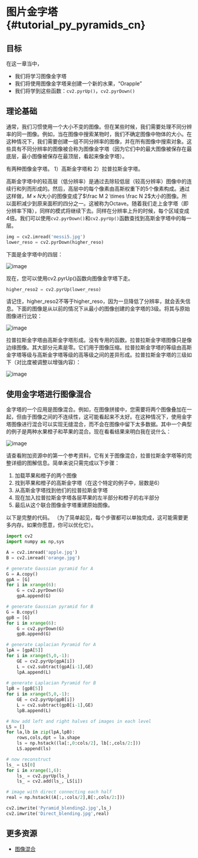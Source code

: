 # 图片金字塔{#tutorial_py_pyramids_cn}

## 目标

在这一章当中，

- 我们将学习图像金字塔
- 我们将使用图像金字塔来创建一个新的水果，“Orapple” <!--😂-->
- 我们将学到这些函数：`cv2.pyrUp()`，`cv2.pyrDown()`


## 理论基础

通常，我们习惯使用一个大小不变的图像。但在某些时候，我们需要处理不同分辨率的同一图像。例如，当在图像中搜索某物时，我们不确定图像中物体的大小。在这种情况下，我们需要创建一组不同分辨率的图像，并在所有图像中搜索对象。这些具有不同分辨率的图像被合称为图像金字塔（因为它们中的最大图像被保存在最底层，最小图像被保存在最顶层，看起来像金字塔）。

有两种图像金字塔。 1）高斯金字塔和 2）拉普拉斯金字塔。

高斯金字塔中的较高层（低分辨率）是通过去除较低层（较高分辨率）图像中的连续行和列而形成的。然后，高层中的每个像素由高斯权重下的5个像素构成。通过这样做，$M \times N$大小的图像变成了$\frac M 2 \times \frac N 2$大小的图像。所以面积减少到原来面积的四分之一。这被称为Octave。随着我们走上金字塔（即分辨率下降），同样的模式将继续下去。同样在分辨率上升的时候，每个区域变成4倍。我们可以使用`cv2.pyrDown()`和`cv2.pyrUp()`函数查找到高斯金字塔中的每一层。

```python
img = cv2.imread('messi5.jpg')
lower_reso = cv2.pyrDown(higher_reso)
```

下面是金字塔中的四层：

![image](images/messipyr.jpg)

现在，您可以使用cv2.pyrUp()函数向图像金字塔下走。

```python
higher_reso2 = cv2.pyrUp(lower_reso)
```

请记住，higher_reso2不等于higher_reso，因为一旦降低了分辨率，就会丢失信息。下面的图像是从以前的情况下从最小的图像创建的金字塔的3级。将其与原始图像进行比较：

![image](images/messiup.jpg)

拉普拉斯金字塔由高斯金字塔形成。没有专用的函数。拉普拉斯金字塔图像只是像边缘图像。其大部分元素是零。它们用于图像压缩。拉普拉斯金字塔的等级由高斯金字塔等级与高斯金字塔等级的高等级之间的差异形成。拉普拉斯金字塔的三级如下（对比度被调整以增强内容）：

![image](images/lap.jpg)

## 使用金字塔进行图像混合

金字塔的一个应用是图像混合。例如，在图像拼接中，您需要将两个图像叠加在一起，但由于图像之间的不连续性，这可能看起来不太好。在这种情况下，使用金字塔图像进行混合可以实现无缝混合，而不会在图像中留下太多数据。其中一个典型的例子是两种水果橙子和苹果的混合。现在看看结果来明白我在说什么：

![image](images/orapple.jpg)

请查看附加资源中的第一个参考资料，它有关于图像混合，拉普拉斯金字塔等的完整详细的图解信息。简单来说只需完成以下步骤：

1. 加载苹果和橙子的两个图像
2. 找到苹果和橙子的高斯金字塔（在这个特定的例子中，层数是6）
3. 从高斯金字塔找到他们的拉普拉斯金字塔
4. 现在加入拉普拉斯金字塔各层苹果的左半部分和橙子的右半部分
5. 最后从这个联合图像金字塔重建原始图像。

以下是完整的代码。 （为了简单起见，每个步骤都可以单独完成，这可能需要更多内存。如果你愿意，你可以优化它）。

```python
import cv2
import numpy as np,sys

A = cv2.imread('apple.jpg')
B = cv2.imread('orange.jpg')

# generate Gaussian pyramid for A
G = A.copy()
gpA = [G]
for i in xrange(6):
    G = cv2.pyrDown(G)
    gpA.append(G)

# generate Gaussian pyramid for B
G = B.copy()
gpB = [G]
for i in xrange(6):
    G = cv2.pyrDown(G)
    gpB.append(G)

# generate Laplacian Pyramid for A
lpA = [gpA[5]]
for i in xrange(5,0,-1):
    GE = cv2.pyrUp(gpA[i])
    L = cv2.subtract(gpA[i-1],GE)
    lpA.append(L)
    
# generate Laplacian Pyramid for B
lpB = [gpB[5]]
for i in xrange(5,0,-1):
    GE = cv2.pyrUp(gpB[i])
    L = cv2.subtract(gpB[i-1],GE)
    lpB.append(L)

# Now add left and right halves of images in each level
LS = []
for la,lb in zip(lpA,lpB):
    rows,cols,dpt = la.shape
    ls = np.hstack((la[:,0:cols/2], lb[:,cols/2:]))
    LS.append(ls)

# now reconstruct
ls_ = LS[0]
for i in xrange(1,6):
    ls_ = cv2.pyrUp(ls_)
    ls_ = cv2.add(ls_, LS[i])

# image with direct connecting each half
real = np.hstack((A[:,:cols/2],B[:,cols/2:]))

cv2.imwrite('Pyramid_blending2.jpg',ls_)
cv2.imwrite('Direct_blending.jpg',real)
```

## 更多资源

- [图像混合](http://pages.cs.wisc.edu/~csverma/CS766_09/ImageMosaic/imagemosaic.html)